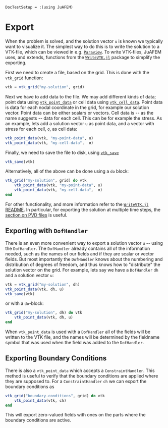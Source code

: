 ```@meta
DocTestSetup = :(using JuAFEM)
```

# Export

When the problem is solved, and the solution vector `u` is known we typically
want to visualize it. The simplest way to do this is to write the solution to a
VTK-file, which can be viewed in e.g. [`Paraview`](https://www.paraview.org/).
To write VTK-files, JuAFEM uses, and extends, functions from the
[`WriteVTK.jl`](https://github.com/jipolanco/WriteVTK.jl) package to simplify
the exporting.

First we need to create a file, based on the grid. This is done with the
`vtk_grid` function:

```julia
vtk = vtk_grid("my-solution", grid)
```

Next we have to add data to the file. We may add different kinds of data;
point data using [`vtk_point_data`](@ref) or cell data using
[`vtk_cell_data`](@ref). Point data is data for each nodal coordinate in the
grid, for example our solution vector. Point data can be either scalars
or vectors. Cell data is -- as the name suggests -- data for each cell. This
can be for example the stress. As an example, lets add a solution vector `u`
as point data, and a vector with stress for each cell, `σ`, as cell data:

```julia
vtk_point_data(vtk, "my-point-data", u)
vtk_point_data(vtk, "my-cell-data",  σ)
```

Finally, we need to save the file to disk, using [`vtk_save`](@ref)

```julia
vtk_save(vtk)
```

Alternatively, all of the above can be done using a `do` block:

```julia
vtk_grid("my-solution", grid) do vtk
    vtk_point_data(vtk, "my-point-data", u)
    vtk_point_data(vtk, "my-cell-data",  σ)
end
```

For other functionality, and more information refer to the
[`WriteVTK.jl` README](https://github.com/jipolanco/WriteVTK.jl/blob/master/README.md).
In particular, for exporting the solution at multiple time steps, the
[section on PVD files](https://github.com/jipolanco/WriteVTK.jl#paraview-data-pvd-file-format)
is useful.

## Exporting with `DofHandler`

There is an even more convenient way to export a solution vector `u` -- using the
`DofHandler`. The `DofHandler` already contains all of the information needed,
such as the names of our fields and if they are scalar or vector fields. But most
importantly the `DofHandler` knows about the numbering and distribution of
degrees of freedom, and thus knows how to "distribute" the solution vector on
the grid. For example, lets say we have a `DofHandler` `dh` and a solution
vector `u`:

```julia
vtk = vtk_grid("my-solution", dh)
vtk_point_data(vtk, dh, u)
vtk_save(vtk)
```

or with a `do`-block:

```julia
vtk_grid("my-solution", dh) do vtk
    vtk_point_data(vtk, dh, u)
end
```

When `vtk_point_data` is used with a `DofHandler` all of the fields will be
written to the VTK file, and the names will be determined by the fieldname
symbol that was used when the field was added to the `DofHandler`.

## Exporting Boundary Conditions

There is also a `vtk_point_data` which accepts a `ConstraintHandler`.
This method is useful to verify that the boundary conditions are
applied where they are supposed to. For a `ConstraintHandler` `ch`
we can export the boundary conditions as

```julia
vtk_grid("boundary-conditions", grid) do vtk
    vtk_point_data(vtk, ch)
end
```

This will export zero-valued fields with ones on the parts where the
boundary conditions are active.

